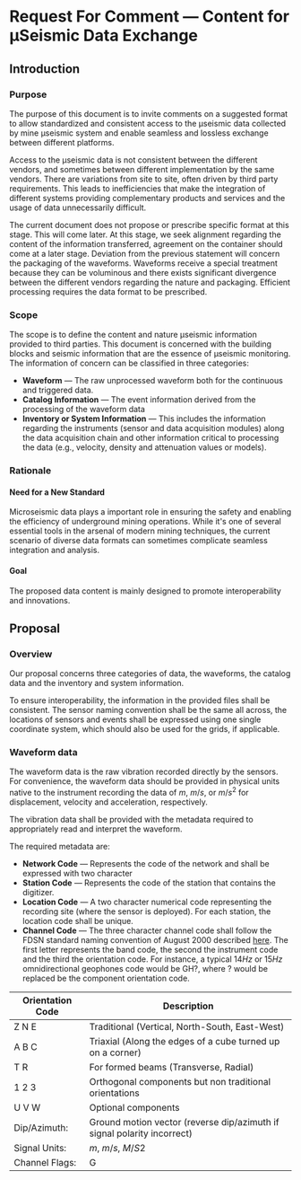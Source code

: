 # Request For Comment &mdash; Content for &mu;Seismic Data Exchange

## Introduction

### Purpose

The purpose of this document is to invite comments on a suggested format to allow standardized and consistent access to the &mu;seismic data collected by mine &mu;seismic system and enable seamless and lossless exchange between different platforms. 

Access to the &mu;seismic data is not consistent between the different vendors, and sometimes between different implementation by the same vendors. There are variations from site to site, often driven by third party requirements. This leads to inefficiencies that make the integration of different systems providing complementary products and services and the usage of data unnecessarily difficult. 

The current document does not propose or prescribe specific format at this stage. This will come later. At this stage, we seek alignment regarding the content of the information transferred, agreement on the container should come at a later stage. Deviation from the previous statement will concern the packaging of the waveforms. Waveforms receive a special treatment because they can be voluminous and there exists significant divergence between the different vendors regarding the nature and packaging. Efficient processing requires the data format to be prescribed.

### Scope

The scope is to define the content and nature &mu;seismic information provided to third parties. This document is concerned with the building blocks and seismic information that are the essence of &mu;seismic monitoring. The information of concern can be classified in three categories:

- **Waveform** &mdash; The raw unprocessed waveform both for the continuous and triggered data.
- **Catalog Information** &mdash; The event information derived from the processing of the waveform data
- **Inventory or System Information** &mdash; This includes the information regarding the instruments (sensor and data acquisition modules) along the data acquisition chain and other information critical to processing the data (e.g., velocity, density and attenuation values or models).

### Rationale

#### Need for a New Standard

Microseismic data plays a important role in ensuring the safety and enabling the efficiency of underground mining operations. While it's one of several essential tools in the arsenal of modern mining techniques, the current scenario of diverse data formats can sometimes complicate seamless integration and analysis.

#### Goal

The proposed data content is mainly designed to promote interoperability and innovations.

## Proposal

### Overview

Our proposal concerns three categories of data, the waveforms, the catalog data and the inventory and system information.

To ensure interoperability, the information in the provided files shall be consistent. The sensor naming convention shall be the same all across, the locations of sensors and events shall be expressed using one single coordinate system, which should also be used for the grids, if applicable.

### Waveform data

The waveform data is the raw vibration recorded directly by the sensors. For convenience, the waveform data should be provided in physical units native to the instrument recording the data of $m$, ${m}/{s}$, or $m/s^2$ for displacement, velocity and acceleration, respectively. 

The vibration data shall be provided with the metadata required to appropriately read and interpret the waveform.

The required metadata are:

- **Network Code** &mdash; Represents the code of the network and shall be expressed with two character
- **Station Code** &mdash; Represents the code of the station that contains the digitizer.
- **Location Code** &mdash; A two character numerical code representing the recording site (where the sensor is deployed). For each station, the location code shall be unique. 
- **Channel Code** &mdash; The three character channel code shall follow the FDSN standard naming convention of August 2000 described [here](https://ds.iris.edu/ds/nodes/dmc/data/formats/seed-channel-naming/). The first letter represents the band code, the second the instrument code and the third the orientation code. For instance, a typical $14 Hz$ or $15 Hz$ omnidirectional geophones code would be GH?, where ? would be replaced be the component orientation code.

| Orientation Code | Description                                              |
|------------------|----------------------------------------------------------|
| Z N E            | Traditional (Vertical, North-South, East-West)           |
| A B C            | Triaxial (Along the edges of a cube turned up on a corner)|
| T R              | For formed beams (Transverse, Radial)                     |
| 1 2 3            | Orthogonal components but non traditional orientations   |
| U V W            | Optional components                                       |
| Dip/Azimuth:     | Ground motion vector (reverse dip/azimuth if signal polarity incorrect) |
| Signal Units:    | $m$, $m/s$, $M/S2$              |
| Channel Flags:   | G                                                        |






<!--stackedit_data:
eyJoaXN0b3J5IjpbMTI0MjUxNjMxMiwtMTM3MzcwMjM1NywtMT
M4NTk3MDM1MF19
-->